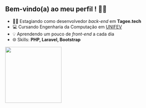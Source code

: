 ## Bem-vindo(a) ao meu perfil ! 🙋‍♂️

  - 👨‍💻 Estagiando como desenvolvedor *back-end* em <b>Tagee.tech</b>
  - 💻 Cursando Engenharia da Computação em [UNIFEV](https://www.unifev.edu.br/)
  - 💡  Aprendendo um pouco de *front-end* a cada dia
  - 🌐 Skills: <b>PHP, Laravel, Bootstrap</b>
<div>
<a href="https://github.com/MuriloAkita">
  <img height="180em" src="https://github-readme-stats.vercel.app/api?username=MuriloAkita&show_icons=true&theme=dark&include_all_commits=true&count_private=true"/>
</div>

